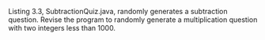 Listing 3.3, SubtractionQuiz.java, randomly generates a subtraction question. Revise the program to randomly generate a multiplication question with two integers less than 1000.